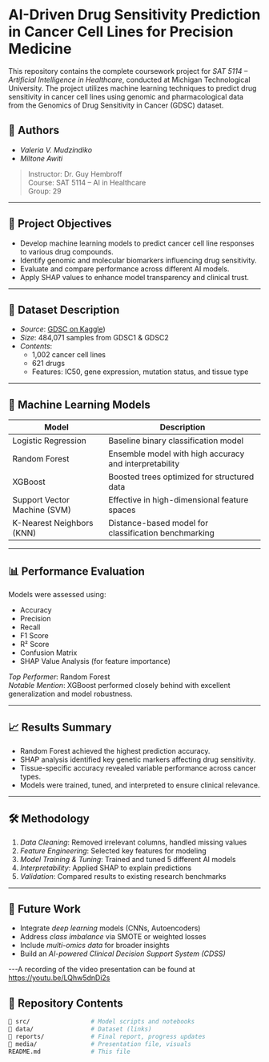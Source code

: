 
# AI-Driven Drug Sensitivity Prediction in Cancer Cell Lines for Precision Medicine

This repository contains the complete coursework project for *SAT 5114 – Artificial Intelligence in Healthcare*, conducted at Michigan Technological University. The project utilizes machine learning techniques to predict drug sensitivity in cancer cell lines using genomic and pharmacological data from the Genomics of Drug Sensitivity in Cancer (GDSC) dataset.

## 👥 Authors

- *Valeria V. Mudzindiko*
- *Miltone Awiti*

> Instructor: Dr. Guy Hembroff  
> Course: SAT 5114 – AI in Healthcare  
> Group: 29

---

## 📌 Project Objectives

- Develop machine learning models to predict cancer cell line responses to various drug compounds.
- Identify genomic and molecular biomarkers influencing drug sensitivity.
- Evaluate and compare performance across different AI models.
- Apply SHAP values to enhance model transparency and clinical trust.

---

## 🧬 Dataset Description

- *Source*: [GDSC on Kaggle](https://www.kaggle.com/code/samiraalipour/genomics-of-drug-sensitivity-in-cancer/input))
- *Size*: 484,071 samples from GDSC1 & GDSC2
- *Contents*:
  - 1,002 cancer cell lines
  - 621 drugs
  - Features: IC50, gene expression, mutation status, and tissue type

---

## 🤖 Machine Learning Models

| Model                  | Description |
|------------------------|-------------|
| Logistic Regression    | Baseline binary classification model |
| Random Forest          | Ensemble model with high accuracy and interpretability |
| XGBoost                | Boosted trees optimized for structured data |
| Support Vector Machine (SVM) | Effective in high-dimensional feature spaces |
| K-Nearest Neighbors (KNN) | Distance-based model for classification benchmarking |

---

## 📊 Performance Evaluation

Models were assessed using:

- Accuracy
- Precision
- Recall
- F1 Score
- R² Score
- Confusion Matrix
- SHAP Value Analysis (for feature importance)

*Top Performer*: Random Forest  
*Notable Mention*: XGBoost performed closely behind with excellent generalization and model robustness.

---

## 📈 Results Summary

- Random Forest achieved the highest prediction accuracy.
- SHAP analysis identified key genetic markers affecting drug sensitivity.
- Tissue-specific accuracy revealed variable performance across cancer types.
- Models were trained, tuned, and interpreted to ensure clinical relevance.

---

## 🛠️ Methodology

1. *Data Cleaning*: Removed irrelevant columns, handled missing values
2. *Feature Engineering*: Selected key features for modeling
3. *Model Training & Tuning*: Trained and tuned 5 different AI models
4. *Interpretability*: Applied SHAP to explain predictions
5. *Validation*: Compared results to existing research benchmarks

---

## 🚀 Future Work

- Integrate *deep learning* models (CNNs, Autoencoders)
- Address *class imbalance* via SMOTE or weighted losses
- Include *multi-omics data* for broader insights
- Build an *AI-powered Clinical Decision Support System (CDSS)*

---A recording of the video presentation can be found at  https://youtu.be/LQhw5dnDi2s

## 📁 Repository Contents

```bash
📂 src/                 # Model scripts and notebooks
📂 data/                # Dataset (links)
📂 reports/             # Final report, progress updates
📂 media/               # Presentation file, visuals
README.md              # This file

